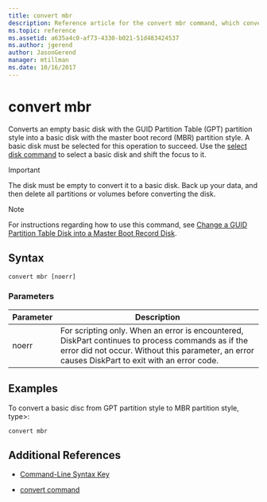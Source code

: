 ```yaml
---
title: convert mbr
description: Reference article for the convert mbr command, which converts an empty basic disk with the GUID Partition Table (GPT) partition style into a basic disk with the master boot record (MBR) partition style.
ms.topic: reference
ms.assetid: a635a4c0-af73-4330-b021-51d483424537
ms.author: jgerend
author: JasonGerend
manager: mtillman
ms.date: 10/16/2017
---
```


# convert mbr

Converts an empty basic disk with the GUID Partition Table (GPT) partition style into a basic disk with the master boot record (MBR) partition style. A basic disk must be selected for this operation to succeed. Use the [select disk command](select-disk.md) to select a basic disk and shift the focus to it.

> [!IMPORTANT]
> The disk must be empty to convert it to a basic disk. Back up your data, and then delete all partitions or volumes before converting the disk.

> [!NOTE]
> For instructions regarding how to use this command, see [Change a GUID Partition Table Disk into a Master Boot Record Disk](/previous-versions/windows/it-pro/windows-server-2008-r2-and-2008/cc725797(v=ws.11)).

## Syntax

```
convert mbr [noerr]
```

### Parameters

| Parameter | Description |
| --------- | ----------- |
| noerr | For scripting only. When an error is encountered, DiskPart continues to process commands as if the error did not occur. Without this parameter, an error causes DiskPart to exit with an error code. |

## Examples

To convert a basic disc from GPT partition style to MBR partition style, type>:

```
convert mbr
```

## Additional References

- [Command-Line Syntax Key](command-line-syntax-key.md)

- [convert command](convert.md)
